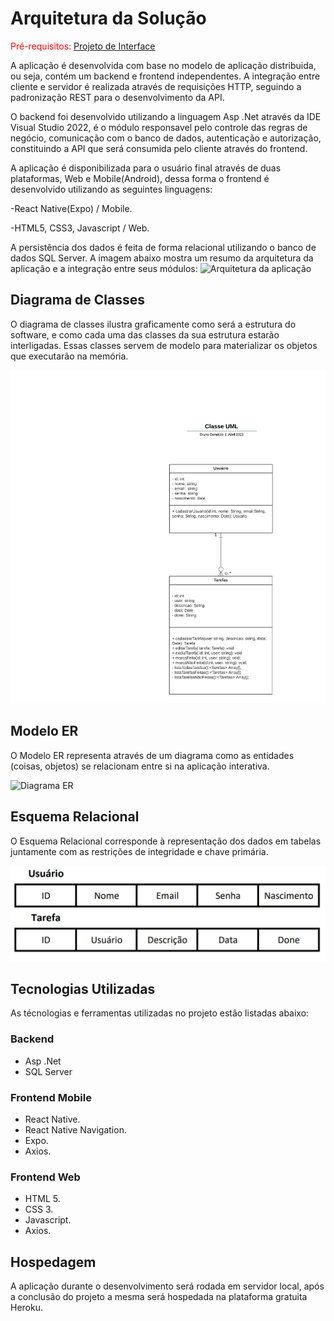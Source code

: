 
# Arquitetura da Solução

<span  style="color:red">Pré-requisitos: <a  href="3-Projeto de Interface.md"> Projeto de Interface</a></span>

A aplicação é desenvolvida com base no modelo de aplicação distribuida, ou seja, contém um backend e frontend independentes. A integração entre cliente e servidor é realizada através de requisições HTTP, seguindo a padronização REST para o desenvolvimento da API.

O backend foi desenvolvido utilizando a linguagem Asp .Net através da IDE Visual Studio 2022, é o módulo responsavel pelo controle das regras de negócio, comunicação com o banco de dados, autenticação e autorização, constituindo a API que será consumida pelo cliente através do frontend.

A aplicação é disponibilizada para o usuário final através de duas plataformas, Web e Mobile(Android), dessa forma o frontend é desenvolvido utilizando as seguintes linguagens:

-React Native(Expo) / Mobile.

-HTML5, CSS3, Javascript / Web.

A persistência dos dados é feita de forma relacional utilizando o banco de dados SQL Server. A imagem abaixo mostra um resumo da arquitetura da aplicação e a integração entre seus módulos:
![Arquitetura da aplicação](https://github.com/ICEI-PUC-Minas-PMV-ADS/pmv-ads-2023-1-e4-proj-infra-t1-todolist/blob/main/docs/img/Frame%201.png?raw=true)


## Diagrama de Classes

O diagrama de classes ilustra graficamente como será a estrutura do software, e como cada uma das classes da sua estrutura estarão interligadas. Essas classes servem de modelo para materializar os objetos que executarão na memória.

![Diagrama de classes](https://github.com/ICEI-PUC-Minas-PMV-ADS/pmv-ads-2023-1-e4-proj-infra-t1-todolist/blob/main/docs/img/Classe%20UML.png?raw=true)


## Modelo ER

O Modelo ER representa através de um diagrama como as entidades (coisas, objetos) se relacionam entre si na aplicação interativa.

![Diagrama ER](https://github.com/ICEI-PUC-Minas-PMV-ADS/pmv-ads-2023-1-e4-proj-infra-t1-todolist/blob/main/docs/img/Diagrama%20ER%20de%20banco%20de%20dados%20(p%C3%A9%20de%20galinha)%20(1).png?raw=true)


## Esquema Relacional

O Esquema Relacional corresponde à representação dos dados em tabelas juntamente com as restrições de integridade e chave primária.
 
![Esquema Relacional](https://github.com/ICEI-PUC-Minas-PMV-ADS/pmv-ads-2023-1-e4-proj-infra-t1-todolist/blob/main/docs/img/ER.png?raw=true)


## Tecnologias Utilizadas

As técnologias e ferramentas utilizadas no projeto estâo listadas abaixo:
### Backend

 - Asp .Net
 - SQL Server

### Frontend Mobile

 - React Native.
 - React Native Navigation.
 - Expo.
 - Axios.


### Frontend Web

 - HTML 5.
 - CSS 3.
 - Javascript.
 - Axios.
## Hospedagem

A aplicação durante o desenvolvimento será rodada em servidor local, após a conclusão do projeto a mesma será hospedada na plataforma gratuita Heroku.

